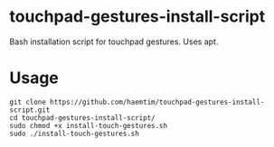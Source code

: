 # touchpad-gestures-install-script
Bash installation script for touchpad gestures. Uses apt.

# Usage

`git clone https://github.com/haemtim/touchpad-gestures-install-script.git` \
`cd touchpad-gestures-install-script/` \
`sudo chmod +x install-touch-gestures.sh` \
`sudo ./install-touch-gestures.sh`
